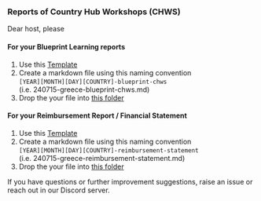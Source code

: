 ### Reports of Country Hub Workshops (CHWS) 

Dear host, please

#### For your Blueprint Learning reports
1. Use this [Template](https://github.com/eucardano/operations-framework/blob/main/countryhubs/templates_reporting_blueprints_from_chws.md)
2. Create a markdown file using this naming convention   
`[YEAR][MONTH][DAY][COUNTRY]-blueprint-chws`  
 (i.e. 240715-greece-blueprint-chws.md)
3. Drop the your file into [this folder](https://github.com/eucardano/operations-framework/tree/main/countryhubs/reports/blueprints) 

#### For your Reimbursement Report / Financial Statement
1. Use this [Template](https://github.com/eucardano/operations-framework/blob/main/countryhubs/templates_reporting_reimbursement_of_chws.md)
2. Create a markdown file using this naming convention   
`[YEAR][MONTH][DAY][COUNTRY]-reimbursement-statement`  
 (i.e. 240715-greece-reimbursement-statement.md)
3. Drop the your file into [this folder](https://github.com/eucardano/operations-framework/tree/main/countryhubs/reports/reimbursements) 

If you have questions or further improvement suggestions, raise an issue or reach out in our Discord server.
